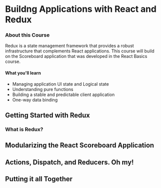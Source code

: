 # Buildng Applications with React and Redux

### About this Course

Redux is a state management framework that provides a robust infrastructure that complements React applications. This course will build on the Scoreboard application that was developed in the React Basics course.

#### What you'll learn

- Managing application UI state and Logical state
- Understanding pure functions
- Building a stable and predictable client application
- One-way data binding



## Getting Started with Redux

### What is Redux?





## Modularizing the React Scoreboard Application



## Actions, Dispatch, and Reducers. Oh my!



## Putting it all Together

